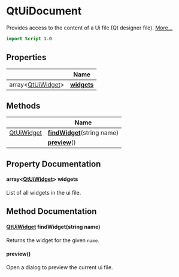 # QtUiDocument

Provides access to the content of a Ui file (Qt designer file). [More...](#detailed-description)

```qml
import Script 1.0
```

## Properties

| | Name |
|-|-|
|array<[QtUiWidget](../script/qtuiwidget.md)>|**[widgets](#widgets)**|

## Methods

| | Name |
|-|-|
|[QtUiWidget](../script/qtuiwidget.md) |**[findWidget](#findWidget)**(string name)|
||**[preview](#preview)**()|

## Property Documentation

#### <a name="widgets"></a>array<[QtUiWidget](../script/qtuiwidget.md)> **widgets**

List of all widgets in the ui file.

## Method Documentation

#### <a name="findWidget"></a>[QtUiWidget](../script/qtuiwidget.md) **findWidget**(string name)

Returns the widget for the given `name`.

#### <a name="preview"></a>**preview**()

Open a dialog to preview the current ui file.

